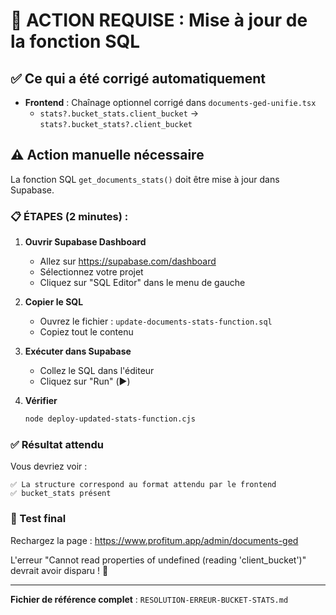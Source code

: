 # 🔧 ACTION REQUISE : Mise à jour de la fonction SQL

## ✅ Ce qui a été corrigé automatiquement

- **Frontend** : Chaînage optionnel corrigé dans `documents-ged-unifie.tsx`
  - `stats?.bucket_stats.client_bucket` → `stats?.bucket_stats?.client_bucket`

## ⚠️ Action manuelle nécessaire

La fonction SQL `get_documents_stats()` doit être mise à jour dans Supabase.

### 📋 ÉTAPES (2 minutes) :

1. **Ouvrir Supabase Dashboard**
   - Allez sur https://supabase.com/dashboard
   - Sélectionnez votre projet
   - Cliquez sur "SQL Editor" dans le menu de gauche

2. **Copier le SQL**
   - Ouvrez le fichier : `update-documents-stats-function.sql`
   - Copiez tout le contenu

3. **Exécuter dans Supabase**
   - Collez le SQL dans l'éditeur
   - Cliquez sur "Run" (▶️)

4. **Vérifier**
   ```bash
   node deploy-updated-stats-function.cjs
   ```

### ✅ Résultat attendu

Vous devriez voir :
```
✅ La structure correspond au format attendu par le frontend
✅ bucket_stats présent
```

### 🧪 Test final

Rechargez la page : https://www.profitum.app/admin/documents-ged

L'erreur "Cannot read properties of undefined (reading 'client_bucket')" devrait avoir disparu ! 🎉

---

**Fichier de référence complet** : `RESOLUTION-ERREUR-BUCKET-STATS.md`
